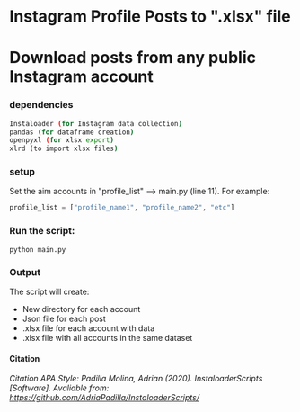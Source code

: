 # Instagram Profile Posts to ".xlsx" file

# Download posts from any public Instagram account
### dependencies
```bash
Instaloader (for Instagram data collection)
pandas (for dataframe creation)
openpyxl (for xlsx export)
xlrd (to import xlsx files)
```

### setup

Set the aim accounts in "profile_list" --> main.py (line 11). For example:
```python
profile_list = ["profile_name1", "profile_name2", "etc"]
```

### Run the script:
```
python main.py
```

### **Output**
The script will create:
- New directory for each account
- Json file for each post 
- .xlsx file for each account with data
- .xlsx file with all accounts in the same dataset

#### Citation
*Citation APA Style: Padilla Molina, Adrian (2020). InstaloaderScripts [Software]. Avaliable from: https://github.com/AdriaPadilla/InstaloaderScripts/*
